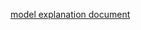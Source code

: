 [model explanation document](https://drive.google.com/file/d/1OwnqZYvjCPR2_4bZnHDVoomI7nZS44k4/view?usp=sharing)